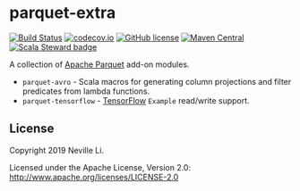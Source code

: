 parquet-extra
=============

[![Build Status](https://img.shields.io/github/workflow/status/nevillelyh/parquet-extra/CI)](https://github.com/nevillelyh/parquet-extra/actions?query=workflow%3ACI)
[![codecov.io](https://codecov.io/github/nevillelyh/parquet-extra/coverage.svg?branch=master)](https://codecov.io/github/nevillelyh/parquet-extra?branch=master)
[![GitHub license](https://img.shields.io/github/license/nevillelyh/parquet-extra.svg)](./LICENSE)
[![Maven Central](https://img.shields.io/maven-central/v/me.lyh/parquet-avro_2.13.svg)](https://maven-badges.herokuapp.com/maven-central/me.lyh/parquet-avro_2.13)
[![Scala Steward badge](https://img.shields.io/badge/Scala_Steward-helping-brightgreen.svg?style=flat&logo=data:image/png;base64,iVBORw0KGgoAAAANSUhEUgAAAA4AAAAQCAMAAAARSr4IAAAAVFBMVEUAAACHjojlOy5NWlrKzcYRKjGFjIbp293YycuLa3pYY2LSqql4f3pCUFTgSjNodYRmcXUsPD/NTTbjRS+2jomhgnzNc223cGvZS0HaSD0XLjbaSjElhIr+AAAAAXRSTlMAQObYZgAAAHlJREFUCNdNyosOwyAIhWHAQS1Vt7a77/3fcxxdmv0xwmckutAR1nkm4ggbyEcg/wWmlGLDAA3oL50xi6fk5ffZ3E2E3QfZDCcCN2YtbEWZt+Drc6u6rlqv7Uk0LdKqqr5rk2UCRXOk0vmQKGfc94nOJyQjouF9H/wCc9gECEYfONoAAAAASUVORK5CYII=)](https://scala-steward.org)

A collection of [Apache Parquet](http://parquet.apache.org/) add-on modules.

- `parquet-avro` - Scala macros for generating column projections and filter predicates from lambda functions.
- `parquet-tensorflow` - [TensorFlow](https://www.tensorflow.org/) `Example` read/write support.

## License

Copyright 2019 Neville Li.

Licensed under the Apache License, Version 2.0: http://www.apache.org/licenses/LICENSE-2.0
